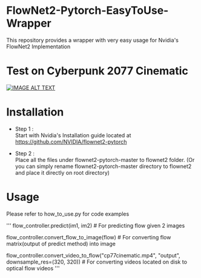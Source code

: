 # FlowNet2-Pytorch-EasyToUse-Wrapper
This repository provides a wrapper with very easy usage for Nvidia's FlowNet2 Implementation

# Test on Cyberpunk 2077 Cinematic
[![IMAGE ALT TEXT](http://img.youtube.com/vi/6GXBBtCxihM/0.jpg)](https://www.youtube.com/watch?v=6GXBBtCxihM "Video Title")

# Installation
* Step 1 :  
Start with Nvidia's Installation guide located at https://github.com/NVIDIA/flownet2-pytorch

* Step 2 :  
Place all the files under flownet2-pytorch-master to flownet2 folder. (Or you can simply rename flownet2-pytorch-master directory to flownet2 and place it directly on root directory)

# Usage
Please refer to how_to_use.py for code examples

'''
flow_controller.predict(im1, im2) # For predicting flow given 2 images

flow_controller.convert_flow_to_image(flow) # For converting flow matrix(output of predict method) into image 

flow_controller.convert_video_to_flow("cp77cinematic.mp4", "output", downsample_res=(320, 320)) # For converting videos located on disk to optical flow videos
'''

